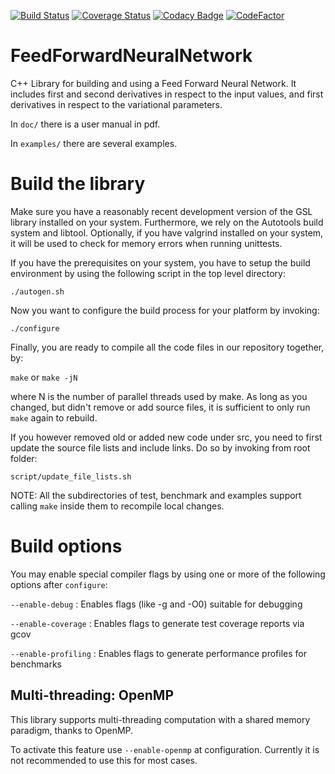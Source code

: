 [![Build Status](https://travis-ci.com/DCM-UPB/FeedForwardNeuralNetwork.svg?branch=master)](https://travis-ci.com/DCM-UPB/FeedForwardNeuralNetwork)
[![Coverage Status](https://coveralls.io/repos/github/DCM-UPB/FeedForwardNeuralNetwork/badge.svg?branch=master)](https://coveralls.io/github/DCM-UPB/FeedForwardNeuralNetwork?branch=master)
[![Codacy Badge](https://api.codacy.com/project/badge/Grade/259f588d9bd44ca88b9e7dce9f83c36b)](https://www.codacy.com/app/DCM-UPB/FeedForwardNeuralNetwork?utm_source=github.com&amp;utm_medium=referral&amp;utm_content=DCM-UPB/FeedForwardNeuralNetwork&amp;utm_campaign=Badge_Grade)
[![CodeFactor](https://www.codefactor.io/repository/github/dcm-upb/feedforwardneuralnetwork/badge)](https://www.codefactor.io/repository/github/dcm-upb/feedforwardneuralnetwork)

# FeedForwardNeuralNetwork

C++ Library for building and using a Feed Forward Neural Network.
It includes first and second derivatives in respect to the input values, and first derivatives in respect to the variational parameters.

In `doc/` there is a user manual in pdf.

In `examples/` there are several examples.



# Build the library

Make sure you have a reasonably recent development version of the GSL library installed on your system. Furthermore, we rely on the Autotools build system and libtool.
Optionally, if you have valgrind installed on your system, it will be used to check for memory errors when running unittests.

If you have the prerequisites on your system, you have to setup the build environment by using the following script in the top level directory:

   `./autogen.sh`

Now you want to configure the build process for your platform by invoking:

   `./configure`

Finally, you are ready to compile all the code files in our repository together, by:

   `make` or `make -jN`

where N is the number of parallel threads used by make. As long as you changed, but didn't remove or add source files, it is sufficient to only run `make` again to rebuild.

If you however removed old or added new code under src, you need to first update the source file lists and include links. Do so by invoking from root folder:

   `script/update_file_lists.sh`

NOTE: All the subdirectories of test, benchmark and examples support calling `make` inside them to recompile local changes.



# Build options

You may enable special compiler flags by using one or more of the following options after `configure`:

   `--enable-debug` : Enables flags (like \-g and \-O0) suitable for debugging

   `--enable-coverage` : Enables flags to generate test coverage reports via gcov

   `--enable-profiling` : Enables flags to generate performance profiles for benchmarks




## Multi-threading: OpenMP

This library supports multi-threading computation with a shared memory paradigm, thanks to OpenMP.

To activate this feature use `--enable-openmp` at configuration. Currently it is not recommended to use this for most cases.

